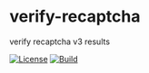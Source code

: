 # verify-recaptcha

verify recaptcha v3 results

[![License](https://img.shields.io/github/license/seankhliao/http-servr.svg?style=for-the-badge&maxAge=31536000)](LICENSE)
[![Build](https://badger.seankhliao.com/i/github_seankhliao_http-servr)](https://badger.seankhliao.com/l/github_seankhliao_http-servr)
